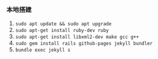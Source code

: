 ### 本地搭建
1. `sudo apt update && sudo apt upgrade`
2. `sudo apt-get install ruby-dev ruby` 
3. `sudo apt-get install libxml2-dev make gcc g++`
4. `sudo gem install rails github-pages jekyll bundler`
5. `bundle exec jekyll s`